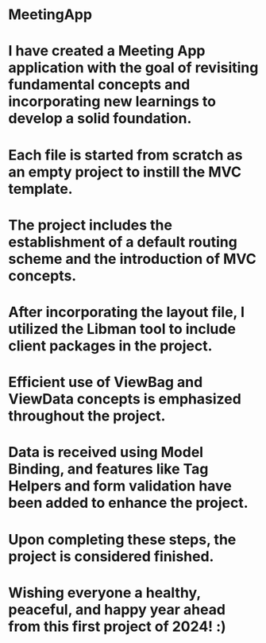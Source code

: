 # MeetingApp 
# I have created a Meeting App application with the goal of revisiting fundamental concepts and incorporating new learnings to develop a solid foundation.
# Each file is started from scratch as an empty project to instill the MVC template.
# The project includes the establishment of a default routing scheme and the introduction of MVC concepts.
# After incorporating the layout file, I utilized the Libman tool to include client packages in the project.
# Efficient use of ViewBag and ViewData concepts is emphasized throughout the project.
# Data is received using Model Binding, and features like Tag Helpers and form validation have been added to enhance the project.
# Upon completing these steps, the project is considered finished. 
# Wishing everyone a healthy, peaceful, and happy year ahead from this first project of 2024! :)

